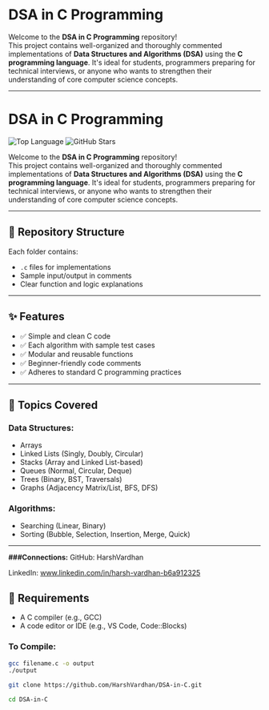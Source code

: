# DSA in C Programming

Welcome to the **DSA in C Programming** repository!  
This project contains well-organized and thoroughly commented implementations of **Data Structures and Algorithms (DSA)** using the **C programming language**. It's ideal for students, programmers preparing for technical interviews, or anyone who wants to strengthen their understanding of core computer science concepts.

---
# DSA in C Programming

![Top Language](https://img.shields.io/github/languages/top/HarshVardhan/DSA-in-C)
![GitHub Stars](https://img.shields.io/github/stars/HarshVardhan/DSA-in-C?style=social)

Welcome to the **DSA in C Programming** repository!  
This project contains well-organized and thoroughly commented implementations of **Data Structures and Algorithms (DSA)** using the **C programming language**. It's ideal for students, programmers preparing for technical interviews, or anyone who wants to strengthen their understanding of core computer science concepts.

---


## 📁 Repository Structure


Each folder contains:
- `.c` files for implementations
- Sample input/output in comments
- Clear function and logic explanations

---

## ✨ Features

- ✅ Simple and clean C code
- ✅ Each algorithm with sample test cases
- ✅ Modular and reusable functions
- ✅ Beginner-friendly code comments
- ✅ Adheres to standard C programming practices

---

## 🧠 Topics Covered

### Data Structures:
- Arrays
- Linked Lists (Singly, Doubly, Circular)
- Stacks (Array and Linked List-based)
- Queues (Normal, Circular, Deque)
- Trees (Binary, BST, Traversals)
- Graphs (Adjacency Matrix/List, BFS, DFS)

### Algorithms:
- Searching (Linear, Binary)
- Sorting (Bubble, Selection, Insertion, Merge, Quick)

---
**###Connections:**
GitHub: HarshVardhan

LinkedIn: www.linkedin.com/in/harsh-vardhan-b6a912325

## 🔧 Requirements

- A C compiler (e.g., GCC)
- A code editor or IDE (e.g., VS Code, Code::Blocks)

### To Compile:
```bash
gcc filename.c -o output
./output

git clone https://github.com/HarshVardhan/DSA-in-C.git

cd DSA-in-C

